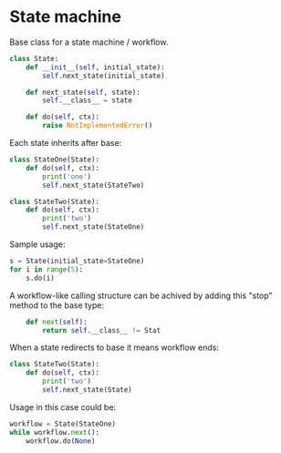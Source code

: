 # State machine

Base class for a state machine / workflow.

```python
class State:
    def __init__(self, initial_state):
        self.next_state(initial_state)

    def next_state(self, state):
        self.__class__ = state

    def do(self, ctx):
        raise NotImplementedError()
```

Each state inherits after base:

```python
class StateOne(State):
    def do(self, ctx):
        print('one')
        self.next_state(StateTwo)

class StateTwo(State):
    def do(self, ctx):
        print('two')
        self.next_state(StateOne)
```

Sample usage:

```python
s = State(initial_state=StateOne)
for i in range(5):
    s.do(i)
```

A workflow-like calling structure can be achived by adding this "stop" method
to the base type:

```python
    def next(self):
        return self.__class__ != Stat
```

When a state redirects to base it means workflow ends:

```python
class StateTwo(State):
    def do(self, ctx):
        print('two')
        self.next_state(State)
```

Usage in this case could be:

```python
workflow = State(StateOne)
while workflow.next():
    workflow.do(None)
```
